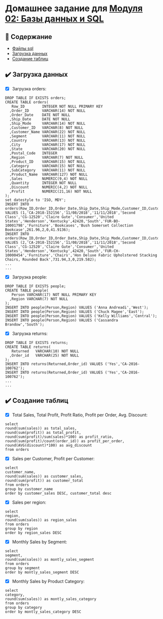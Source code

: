 # Домашнее задание для [Модуля 02: Базы данных и SQL](https://github.com/Data-Learn/data-engineering/blob/master/DE-101%20Modules/Module02/readme.md)


## :ledger: Содержание
- [Файлы sql]()
- [Загрузка данных](#загрузка-данных)
- [Создание таблиц](#создание-таблиц)

## :heavy_check_mark: Загрузка данных <a name="загрузка-данных"></a>
- [x] Загрузка orders:
```
DROP TABLE IF EXISTS orders;
CREATE TABLE orders(
   Row_ID        INTEGER NOT NULL PRIMARY KEY 
  ,Order_ID      VARCHAR(14) NOT NULL
  ,Order_Date    DATE NOT NULL
  ,Ship_Date     DATE NOT NULL
  ,Ship_Mode     VARCHAR(14) NOT NULL
  ,Customer_ID   VARCHAR(8) NOT NULL
  ,Customer_Name VARCHAR(22) NOT NULL
  ,Segment       VARCHAR(11) NOT NULL
  ,Country       VARCHAR(13) NOT NULL
  ,City          VARCHAR(17) NOT NULL
  ,State         VARCHAR(20) NOT NULL
  ,Postal_Code   INTEGER 
  ,Region        VARCHAR(7) NOT NULL
  ,Product_ID    VARCHAR(15) NOT NULL
  ,Category      VARCHAR(15) NOT NULL
  ,SubCategory   VARCHAR(11) NOT NULL
  ,Product_Name  VARCHAR(127) NOT NULL
  ,Sales         NUMERIC(9,4) NOT NULL
  ,Quantity      INTEGER NOT NULL
  ,Discount      NUMERIC(4,2) NOT NULL
  ,Profit        NUMERIC(21,16) NOT NULL
);
set datestyle to 'ISO, MDY';
INSERT INTO orders(Row_ID,Order_ID,Order_Date,Ship_Date,Ship_Mode,Customer_ID,Customer_Name,Segment,Country,City,State,Postal_Code,Region,Product_ID,Category,SubCategory,Product_Name,Sales,Quantity,Discount,Profit) VALUES (1,'CA-2018-152156','11/08/2018','11/11/2018','Second Class','CG-12520','Claire Gute','Consumer','United States','Henderson','Kentucky',42420,'South','FUR-BO-10001798','Furniture','Bookcases','Bush Somerset Collection Bookcase',261.96,2,0,41.9136);
INSERT INTO orders(Row_ID,Order_ID,Order_Date,Ship_Date,Ship_Mode,Customer_ID,Customer_Name,Segment,Country,City,State,Postal_Code,Region,Product_ID,Category,SubCategory,Product_Name,Sales,Quantity,Discount,Profit) VALUES (2,'CA-2018-152156','11/08/2018','11/11/2018','Second Class','CG-12520','Claire Gute','Consumer','United States','Henderson','Kentucky',42420,'South','FUR-CH-10000454','Furniture','Chairs','Hon Deluxe Fabric Upholstered Stacking Chairs, Rounded Back',731.94,3,0,219.582);
...
...
```
- [x] Загрузка people:
```
DROP TABLE IF EXISTS people;
CREATE TABLE people(
   Person VARCHAR(17) NOT NULL PRIMARY KEY
  ,Region VARCHAR(7) NOT NULL
);
INSERT INTO people(Person,Region) VALUES ('Anna Andreadi','West');
INSERT INTO people(Person,Region) VALUES ('Chuck Magee','East');
INSERT INTO people(Person,Region) VALUES ('Kelly Williams','Central');
INSERT INTO people(Person,Region) VALUES ('Cassandra Brandow','South');
```
- [x] Загрузка returns:
```
DROP TABLE IF EXISTS returns;
CREATE TABLE returns(
   Returned   VARCHAR(10) NOT NULL
  ,Order_id   VARCHAR(25) NOT NULL
);
INSERT INTO returns(Returned,Order_id) VALUES ('Yes','CA-2016-100762');
INSERT INTO returns(Returned,Order_id) VALUES ('Yes','CA-2016-100762');
...
...
```


## :heavy_check_mark: Создание таблиц <a name="создание-таблиц"></a>
- [x] Total Sales, Total Profit, Profit Ratio, Profit per Order, Avg. Discount:
```
select 
round(sum(sales)) as total_sales, 
round(sum(profit)) as total_profit,
round(sum(profit)/sum(sales)*100) as profit_ratio,
round(sum(profit)/count(order_id)) as profit_per_order,
round(AVG(discount)*100) as avg_discount
from orders
```
- [x] Sales per Customer, Profit per Customer:
```
select 
customer_name,
round(sum(sales)) as customer_sales,
round(sum(profit)) as customer_total
from orders
group by customer_name
order by customer_sales DESC, customer_total desc
```
- [x] Sales per region:
```
select 
region,
round(sum(sales)) as region_sales
from orders
group by region 
order by region_sales DESC
```
- [x] Monthly Sales by Segment:
```
select 
segment,
round(sum(sales)) as montly_sales_segment
from orders
group by segment
order by montly_sales_segment DESC
```
- [x] Monthly Sales by Product Category:
```
select 
category,
round(sum(sales)) as montly_sales_category
from orders
group by category 
order by montly_sales_category DESC
```

